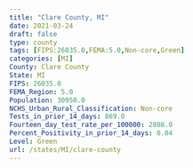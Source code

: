 ```yaml
---
title: "Clare County, MI"
date: 2021-03-24
draft: false
type: county
tags: [FIPS:26035.0,FEMA:5.0,Non-core,Green]
categories: [MI]
County: Clare County
State: MI
FIPS: 26035.0
FEMA_Region: 5.0
Population: 30950.0
NCHS_Urban_Rural_Classification: Non-core
Tests_in_prior_14_days: 869.0
Fourteen_day_test_rate_per_100000: 2808.0
Percent_Positivity_in_prior_14_days: 0.04
Level: Green
url: /states/MI/clare-county
---
```



